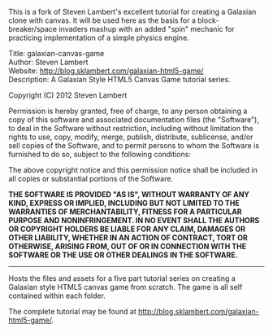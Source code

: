 This is a fork of Steven Lambert's excellent tutorial for creating a Galaxian clone with canvas. It will be used here as the basis for a block-breaker/space invaders mashup with an added "spin" mechanic for practicing implementation of a simple physics engine.

Title: galaxian-canvas-game<br>
Author: Steven Lambert<br>
Website: http://blog.sklambert.com/galaxian-html5-game/<br>
Description: A Galaxian Style HTML5 Canvas Game tutorial series.

Copyright (C) 2012 Steven Lambert

Permission is hereby granted, free of charge, to any person obtaining a copy of this software and associated documentation files (the "Software"), to deal in the Software without restriction, including without limitation the rights to use, copy, modify, merge, publish, distribute, sublicense, and/or sell copies of the Software, and to permit persons to whom the Software is furnished to do so, subject to the following conditions:

The above copyright notice and this permission notice shall be included in all copies or substantial portions of the Software.

**THE SOFTWARE IS PROVIDED "AS IS", WITHOUT WARRANTY OF ANY KIND, EXPRESS OR IMPLIED, INCLUDING BUT NOT LIMITED TO THE WARRANTIES OF MERCHANTABILITY, FITNESS FOR A PARTICULAR PURPOSE AND NONINFRINGEMENT. IN NO EVENT SHALL THE AUTHORS OR COPYRIGHT HOLDERS BE LIABLE FOR ANY CLAIM, DAMAGES OR OTHER LIABILITY, WHETHER IN AN ACTION OF CONTRACT, TORT OR OTHERWISE, ARISING FROM, OUT OF OR IN CONNECTION WITH THE SOFTWARE OR THE USE OR OTHER DEALINGS IN THE SOFTWARE.**
- - -
Hosts the files and assets for a five part tutorial series on creating a Galaxian style HTML5 canvas game from scratch. The game is all self contained within each folder.

The complete tutorial may be found at http://blog.sklambert.com/galaxian-html5-game/.
